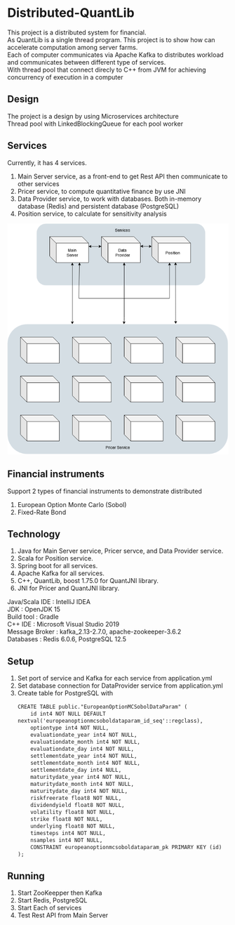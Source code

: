 # Distributed-QuantLib
This project is a distributed system for financial.  
As QuantLib is a single thread program. This project is to show how can accelerate computation among server farms.  
Each of computer communicates via Apache Kafka to distributes workload and communicates between different type of services.  
With thread pool that connect direcly to C++ from JVM for achieving concurrency of execution in a computer  

## Design
The project is a design by using  Microservices architecture  
Thread pool with LinkedBlockingQueue for each pool worker  

## Services
Currently, it has 4 services.
1.	Main Server service, as a front-end to get Rest API then communicate to other services
2.	Pricer service, to compute quantitative finance by use JNI
3.	Data Provider service, to work with databases. Both in-memory database (Redis) and persistent database (PostgreSQL)
4.	Position service, to calculate for sensitivity analysis

![Image of System](https://raw.githubusercontent.com/na-ho/Distributed-QuantLib/main/Doc/SystemView.png)

## Financial instruments
Support 2 types of financial instruments to demonstrate distributed
1.	European Option Monte Carlo (Sobol) 
2.	Fixed-Rate Bond

## Technology
1.	Java for Main Server service, Pricer servce, and Data Provider service.
2.	Scala for Position service.
3.	Spring boot for all services.
4.	Apache Kafka for all services.
5.	C++, QuantLib, boost 1.75.0 for QuantJNI library.
6.	JNI for Pricer and QuantJNI library.

Java/Scala IDE : IntelliJ IDEA  
JDK : OpenJDK 15  
Build tool : Gradle  
C++ IDE : Microsoft Visual Studio 2019  
Message Broker : kafka_2.13-2.7.0, apache-zookeeper-3.6.2  
Databases : Redis 6.0.6, PostgreSQL 12.5  

## Setup
1.	Set port of service and Kafka for each service from application.yml
2.	Set database connection for DataProvider service from application.yml
3.	Create table for PostgreSQL with
	```
	CREATE TABLE public."EuropeanOptionMCSobolDataParam" (
		id int4 NOT NULL DEFAULT nextval('europeanoptionmcsoboldataparam_id_seq'::regclass),
		optiontype int4 NOT NULL,
		evaluationdate_year int4 NOT NULL,
		evaluationdate_month int4 NOT NULL,
		evaluationdate_day int4 NOT NULL,
		settlementdate_year int4 NOT NULL,
		settlementdate_month int4 NOT NULL,
		settlementdate_day int4 NULL,
		maturitydate_year int4 NOT NULL,
		maturitydate_month int4 NOT NULL,
		maturitydate_day int4 NOT NULL,
		riskfreerate float8 NOT NULL,
		dividendyield float8 NOT NULL,
		volatility float8 NOT NULL,
		strike float8 NOT NULL,
		underlying float8 NOT NULL,
		timesteps int4 NOT NULL,
		nsamples int4 NOT NULL,
		CONSTRAINT europeanoptionmcsoboldataparam_pk PRIMARY KEY (id)
	);
	```
	
## Running
1.	Start ZooKeepper then Kafka
2.	Start Redis, PostgreSQL
3.	Start Each of services
4.	Test Rest API from Main Server
